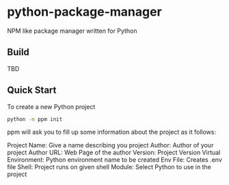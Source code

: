 # python-package-manager

NPM like package manager written for Python


## Build
TBD


## Quick Start

To create a new Python project

```bash
python -m ppm init
```
ppm will ask you to fill up some information about the project as it follows:

Project Name: Give a name describing you project
Author: Author of your project
Author URL: Web Page of the author
Version: Project Version
Virtual Environment: Python environment name to be created
Env File: Creates .env file
Shell: Project runs on given shell
Module: Select Python to use in the project


